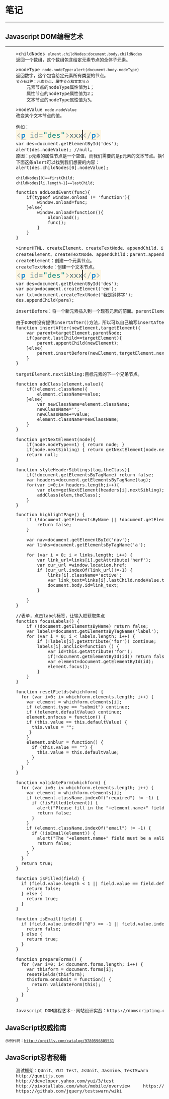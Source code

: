 # 笔记
---


## Javascript DOM编程艺术
---
<pre>
    >childNodes <code>elment.childNodes:document.body.childNodes</code>
    返回一个数组，这个数组包含给定元素节点的全体子元素。
</pre>
<pre>
    >nodeType <code>node.nodeType:alert(document.body.nodeType)</code>
    返回数字，这个包含给定元素所有类型的节点。
    <code>节点有3种：元素节点、属性节点和文本节点</code>
        元素节点的nodeType属性值为1；
        属性节点的nodeType属性值为2；
        文本节点的nodeType属性值为3。
</pre>
<pre>
    >nodeValue <code>node.nodeValue</code>
    改变某个文本节点的值。

    例如：
    <img src="2018-07-09_105355.png">
    var des=document.getElementById('des');
    alert(des.nodeValue); //null。
    原因：p元素的属性节点是一个空值，而我们需要的是p元素的文本节点。换句话说，如果想要获取p元素的文本节点，就必须检索它的第一个子节点的nodeValue属性值。
    下面这条alert可以找到我们想要的内容：
    alert(des.childNodes[0].nodeValue);

    <code>childNodes[0]==firstChild;</code>
    <code>childNodes[li.length-1]==lastChild;</code>
</pre>
<pre>
    function addLoadEvent(func){
        if(typeof window.onload != 'function'){
            window.onload=func;
        }else{
            window.onload=function(){
                oldonload();
                func();
            }
        }
    }
</pre>
<pre>
    >innerHTML、createElement、createTextNode、appendChild、insertBefore
    createElement、createTextNode、appendChild：parent.appendChild(child)。
    createElement：创建一个元素节点。
    createTextNode：创建一个文本节点。
    <img src="2018-07-09_105355.png">
    var des=document.getElementById('des');
    var para=document.createElement('em');
    var txt=document.createTextNode('我是斜体字');
    des.appendChild(para);

    insertBefore：将一个新元素插入到一个现有元素的前面。parentElement.insertBefore(newElement,targetElement)。 

    由于DOM并没有提供insertAfter()方法，所以可以自己编写insertAfter，如下：
    function insertAfter(newElement,targetElement){
        var parent=targetElement.parentNode;
        if(parent.lastChild==targetElement){
            parent.appentChild(newElement);
        }else{
            parent.insertBefore(newElement,targetElement.nextSibling)
        }
    }

    targetElement.nextSibling:目标元素的下一个兄弟节点。
</pre>
<pre>
    function addClass(element,value){
        if(!element.className){
            element.className=value;
        }else{
            var newClassName=element.className;
            newClassName='';
            newClassName+=value;
            element.className=newClassName;
        }
    }

    function getNextElement(node){
        if(node.nodeType==1) { return node; }
        if(node.nextSibling) { return getNextElement(node.nextSibling); }
        return null;
    }

    function styleHeaderSiblings(tag,theClass){
        if(!document.getElementsByTagName) return false;
        var headers=document.getElementsByTagName(tag);
        for(var i=0;i< headers.length;i++){
            var elem=getNextElement(headers[i].nextSibling);
            addClass(elem,theClass);
        }
    }
</pre>
<pre>
    function highlightPage() {
        if (!document.getElementsByName || !document.getElementById || !document.getElementById('nav')) {
            return false;
        }

        var nav=document.getElementById('nav');
        var links=document.getElementsByTagName('a');

        for (var i = 0; i < links.length; i++) {
            var link_url=links[i].getAttribute('herf');
            var cur_url =window.location.href;
            if (cur_url.indexOf(link_url)!=-1) {
                links[i].className='active';
                var link_text=links[i].lastChild.nodeValue.toLowerCase();
                document.body.id=link_text;
            }

        }
    }
</pre>
<pre>
    //表单，点击label标签，让输入框获取焦点
    function focusLabels() {
        if (!document.getElementsByName) return false;
        var labels=document.getElementsByTagName('label');
        for (var i = 0; i < labels.length; i++) {
            if (!labels[i].getAttribute('for')) continue;
            labels[i].onclick=function () {
                var id=this.getAttribute('for');
                if(!document.getElementById(id)) return false;
                var element=document.getElementById(id);
                element.focus();
            }
        }
    }

    function resetFields(whichform) {
      for (var i=0; i< whichform.elements.length; i++) {
        var element = whichform.elements[i];
        if (element.type == "submit") continue;
        if (!element.defaultValue) continue;
        element.onfocus = function() {
        if (this.value == this.defaultValue) {
          this.value = "";
         }
        }
        element.onblur = function() {
          if (this.value == "") {
            this.value = this.defaultValue;
          }
        }
      }
    }

    function validateForm(whichform) {
      for (var i=0; i< whichform.elements.length; i++) {
        var element = whichform.elements[i];
        if (element.className.indexOf("required") != -1) {
          if (!isFilled(element)) {
            alert("Please fill in the "+element.name+" field.");
            return false;
          }
        }
        if (element.className.indexOf("email") != -1) {
          if (!isEmail(element)) {
            alert("The "+element.name+" field must be a valid email address.");
            return false;
          }
        }
      }
      return true;
    }

    function isFilled(field) {
      if (field.value.length < 1 || field.value == field.defaultValue) {
        return false;
      } else {
        return true;
      }
    }

    function isEmail(field) {
      if (field.value.indexOf("@") == -1 || field.value.indexOf(".") == -1) {
        return false;
      } else {
        return true;
      }
    }

    function prepareForms() {
      for (var i=0; i< document.forms.length; i++) {
        var thisform = document.forms[i];
        resetFields(thisform);
        thisform.onsubmit = function() {
          return validateForm(this);
        }
      }
    }

    Javascript DOM编程艺术--网站设计实战：https://domscripting.com/domsters/index.html
</pre>


## JavaScript权威指南
<code>示例代码：http://oreilly.com/catalog/9780596805531</code>


## JavaScript忍者秘籍
<pre>
    测试框架：QUnit、YUI Test、JsUnit、Jasmine、TestSwarn
    http://qunitjs.com
    http://developer.yahoo.com/yui/3/test
    http://pivotallabs.com/what/mobile/overview     https://github.com/jasmine/jasmine/wiki
    https://github.com/jquery/testswarn/wiki
</pre>




